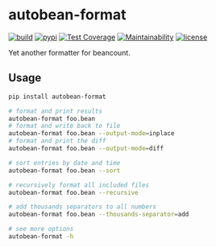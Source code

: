 # autobean-format
[![build](https://github.com/SEIAROTg/autobean-format/actions/workflows/build.yml/badge.svg)](https://github.com/SEIAROTg/autobean-format/actions/workflows/build.yml)
[![pypi](https://img.shields.io/pypi/v/autobean-format)](https://pypi.org/project/autobean-format/)
[![Test Coverage](https://api.codeclimate.com/v1/badges/0c09f58b4d6735d7d991/test_coverage)](https://codeclimate.com/github/SEIAROTg/autobean-format/test_coverage)
[![Maintainability](https://api.codeclimate.com/v1/badges/0c09f58b4d6735d7d991/maintainability)](https://codeclimate.com/github/SEIAROTg/autobean-format/maintainability)
[![license](https://img.shields.io/github/license/SEIAROTg/autobean-format.svg)](https://github.com/SEIAROTg/autobean-format)

Yet another formatter for beancount.

## Usage

```sh
pip install autobean-format

# format and print results
autobean-format foo.bean
# format and write back to file
autobean-format foo.bean --output-mode=inplace
# format and print the diff
autobean-format foo.bean --output-mode=diff

# sort entries by date and time
autobean-format foo.bean --sort

# recursively format all included files
autobean-format foo.bean --recursive

# add thousands separators to all numbers
autobean-format foo.bean --thousands-separator=add

# see more options
autobean-format -h
```
